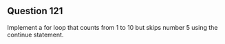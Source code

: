 ## Question 121
Implement a for loop that counts from 1 to 10 but skips number 5 using the continue statement.